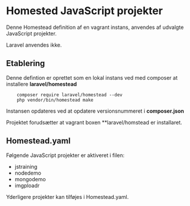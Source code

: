 # Homested JavaScript projekter

Denne Homestead definition af en vagrant instans, anvendes af udvalgte JavaScript projekter.
 
Laravel anvendes ikke.

## Etablering
Denne defintion er oprettet som en lokal instans ved med composer at installere **laravel/homestead** 

```
    composer require laravel/homestead --dev
    php vendor/bin/homestead make
```

Instansen opdateres ved at opdatere versionsnummeret i **composer.json**

Projektet forudsætter at vagrant boxen **laravel/homstead er installaret.

## Homestead.yaml

Følgende JavaScript projekter er aktiveret i filen:

- jstraining
- nodedemo
- mongodemo
- imgploadr

Yderligere projekter kan tilføjes i Homestead.yaml.
